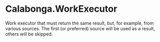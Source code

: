 # Calabonga.WorkExecutor
Work executor that must return the same result, but, for example, from various sources. The first (or preferred) source will be used as a result, others will be skipped.
